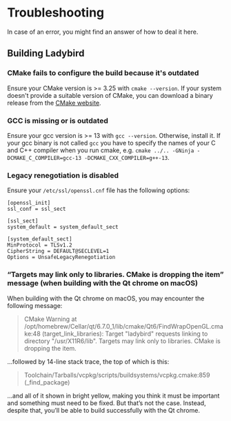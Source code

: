 # Troubleshooting

In case of an error, you might find an answer of how to deal it here.

## Building Ladybird

### CMake fails to configure the build because it's outdated

Ensure your CMake version is >= 3.25 with `cmake --version`. If your system doesn't provide a suitable
version of CMake, you can download a binary release from the [CMake website](https://cmake.org/download).

### GCC is missing or is outdated

Ensure your gcc version is >= 13 with `gcc --version`. Otherwise, install it. If your gcc binary is not
called `gcc` you have to specify the names of your C and C++ compiler when you run cmake, e.g.
`cmake ../.. -GNinja -DCMAKE_C_COMPILER=gcc-13 -DCMAKE_CXX_COMPILER=g++-13`.

### Legacy renegotiation is disabled

Ensure your `/etc/ssl/openssl.cnf` file has the following options:

```console
[openssl_init]
ssl_conf = ssl_sect

[ssl_sect]
system_default = system_default_sect

[system_default_sect]
MinProtocol = TLSv1.2
CipherString = DEFAULT@SECLEVEL=1
Options = UnsafeLegacyRenegotiation
```

### “Targets may link only to libraries. CMake is dropping the item” message (when building with the Qt chrome on macOS)

When building with the Qt chrome on macOS, you may encounter the following message:

> CMake Warning at /opt/homebrew/Cellar/qt/6.7.0_1/lib/cmake/Qt6/FindWrapOpenGL.cmake:48 (target_link_libraries):
> Target "ladybird" requests linking to directory "/usr/X11R6/lib". Targets
> may link only to libraries. CMake is dropping the item.

…followed by 14-line stack trace, the top of which is this:

> Toolchain/Tarballs/vcpkg/scripts/buildsystems/vcpkg.cmake:859 (_find_package)

…and all of it shown in bright yellow, making you think it must be important and something must need to be fixed. But that’s not the case. Instead, despite that, you’ll be able to build successfully with the Qt chrome.
